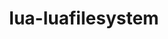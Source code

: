 ---
title: "lua-luafilesystem"
layout: cache
categories: [package, develop]
meta: {"compilers": ["gcc@=11.4.0"], "num_specs": 4, "num_specs_by_stack": {"root": 4, "tutorial": 4}, "oss": ["ubuntu22.04"], "platforms": ["linux"], "stacks": ["root", "tutorial"], "targets": ["x86_64_v3"], "versions": ["1.8.0"]}
spec_details: [{"compiler": "gcc@=11.4.0", "hash": "b5bdjxpfa4povsrgdfxtzak62maam3rs", "os": "ubuntu22.04", "platform": "linux", "size": "-", "stacks": ["root", "tutorial"], "target": "x86_64_v3", "variants": ["build_system=lua"], "versions": ["1.8.0"]}, {"compiler": "gcc@=11.4.0", "hash": "iuvccker6gjtljnh4gn24pcrgcz4w7qf", "os": "ubuntu22.04", "platform": "linux", "size": "-", "stacks": ["root", "tutorial"], "target": "x86_64_v3", "variants": ["build_system=lua"], "versions": ["1.8.0"]}, {"compiler": "gcc@=11.4.0", "hash": "qhebxngy4cocikcyz7w5jl4ttdfomdy3", "os": "ubuntu22.04", "platform": "linux", "size": "-", "stacks": ["root", "tutorial"], "target": "x86_64_v3", "variants": ["build_system=lua"], "versions": ["1.8.0"]}, {"compiler": "gcc@=11.4.0", "hash": "wclxbeclg2qy3uhjujimvbphfyqf5fgv", "os": "ubuntu22.04", "platform": "linux", "size": "-", "stacks": ["root", "tutorial"], "target": "x86_64_v3", "variants": ["build_system=lua"], "versions": ["1.8.0"]}]
---